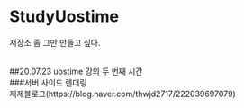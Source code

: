 # StudyUostime
저장소 좀 그만 만들고 싶다.

<br>
##20.07.23
uostime 강의 두 번째 시간 <br>
###서버 사이드 렌더링 
<br>
제제블로그(https://blog.naver.com/thwjd2717/222039697079)
